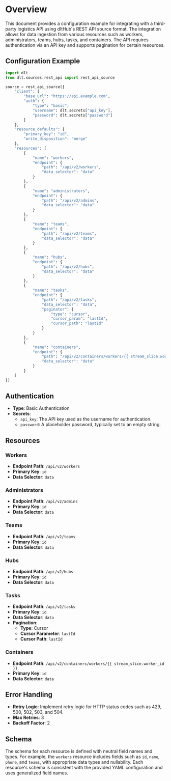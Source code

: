 # Overview

This document provides a configuration example for integrating with a third-party logistics API using dltHub's REST API source format. The integration allows for data ingestion from various resources such as workers, administrators, teams, hubs, tasks, and containers. The API requires authentication via an API key and supports pagination for certain resources.

## Configuration Example

```python
import dlt
from dlt.sources.rest_api import rest_api_source

source = rest_api_source({
    "client": {
        "base_url": "https://api.example.com",
        "auth": {
            "type": "basic",
            "username": dlt.secrets["api_key"],
            "password": dlt.secrets["password"]
        }
    },
    "resource_defaults": {
        "primary_key": "id",
        "write_disposition": "merge"
    },
    "resources": [
        {
            "name": "workers",
            "endpoint": {
                "path": "/api/v2/workers",
                "data_selector": "data"
            }
        },
        {
            "name": "administrators",
            "endpoint": {
                "path": "/api/v2/admins",
                "data_selector": "data"
            }
        },
        {
            "name": "teams",
            "endpoint": {
                "path": "/api/v2/teams",
                "data_selector": "data"
            }
        },
        {
            "name": "hubs",
            "endpoint": {
                "path": "/api/v2/hubs",
                "data_selector": "data"
            }
        },
        {
            "name": "tasks",
            "endpoint": {
                "path": "/api/v2/tasks",
                "data_selector": "data",
                "paginator": {
                    "type": "cursor",
                    "cursor_param": "lastId",
                    "cursor_path": "lastId"
                }
            }
        },
        {
            "name": "containers",
            "endpoint": {
                "path": "/api/v2/containers/workers/{{ stream_slice.worker_id }}",
                "data_selector": "data"
            }
        }
    ]
})
```

## Authentication

- **Type**: Basic Authentication
- **Secrets**: 
  - `api_key`: The API key used as the username for authentication.
  - `password`: A placeholder password, typically set to an empty string.

## Resources

### Workers
- **Endpoint Path**: `/api/v2/workers`
- **Primary Key**: `id`
- **Data Selector**: `data`

### Administrators
- **Endpoint Path**: `/api/v2/admins`
- **Primary Key**: `id`
- **Data Selector**: `data`

### Teams
- **Endpoint Path**: `/api/v2/teams`
- **Primary Key**: `id`
- **Data Selector**: `data`

### Hubs
- **Endpoint Path**: `/api/v2/hubs`
- **Primary Key**: `id`
- **Data Selector**: `data`

### Tasks
- **Endpoint Path**: `/api/v2/tasks`
- **Primary Key**: `id`
- **Data Selector**: `data`
- **Pagination**: 
  - **Type**: Cursor
  - **Cursor Parameter**: `lastId`
  - **Cursor Path**: `lastId`

### Containers
- **Endpoint Path**: `/api/v2/containers/workers/{{ stream_slice.worker_id }}`
- **Primary Key**: `id`
- **Data Selector**: `data`

## Error Handling

- **Retry Logic**: Implement retry logic for HTTP status codes such as 429, 500, 502, 503, and 504.
- **Max Retries**: 3
- **Backoff Factor**: 2

## Schema

The schema for each resource is defined with neutral field names and types. For example, the `workers` resource includes fields such as `id`, `name`, `phone`, and `teams`, with appropriate data types and nullability. Each resource's schema is consistent with the provided YAML configuration and uses generalized field names.
